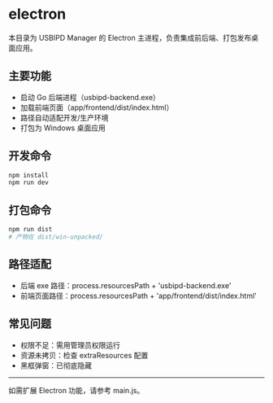 # electron

本目录为 USBIPD Manager 的 Electron 主进程，负责集成前后端、打包发布桌面应用。

## 主要功能
- 启动 Go 后端进程（usbipd-backend.exe）
- 加载前端页面（app/frontend/dist/index.html）
- 路径自动适配开发/生产环境
- 打包为 Windows 桌面应用

## 开发命令
```bash
npm install
npm run dev
```

## 打包命令
```bash
npm run dist
# 产物在 dist/win-unpacked/
```

## 路径适配
- 后端 exe 路径：process.resourcesPath + 'usbipd-backend.exe'
- 前端页面路径：process.resourcesPath + 'app/frontend/dist/index.html'

## 常见问题
- 权限不足：需用管理员权限运行
- 资源未拷贝：检查 extraResources 配置
- 黑框弹窗：已彻底隐藏

---
如需扩展 Electron 功能，请参考 main.js。 